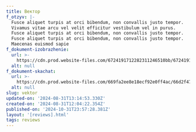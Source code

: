 ```yaml
---
title: Вектор
f_otzyv: |-
  Fusce aliquet turpis at orci bibendum, non convallis justo tempor.
  Vivamus vitae arcu vel velit efficitur vestibulum vel in purus.
  Fusce aliquet turpis at orci bibendum, non convallis justo tempor.
  Fusce aliquet turpis at orci bibendum, non convallis justo tempor.
  Maecenas euismod sapie
f_dokument-izobrazhenie:
  url: >-
    https://cdn.prod.website-files.com/6724191712282311246510bb/672419171228231124651220_%D0%9E%D1%82%D0%B7%D1%8B%D0%B2-%D0%B7%D0%B0%D0%B1%D0%B8%D0%B2%D0%BA%D0%B0.jpg
  alt: null
f_dokument-skachat:
  url: >-
    https://cdn.prod.website-files.com/669fa2ee8e18ecf92e0ff4ac/66d2f47dc73fcd2173a7feca_image8.jpeg
  alt: null
slug: vektor
updated-on: '2024-08-31T13:14:53.330Z'
created-on: '2024-08-31T12:04:22.354Z'
published-on: '2024-10-31T23:57:28.381Z'
layout: '[reviews].html'
tags: reviews
---
```



